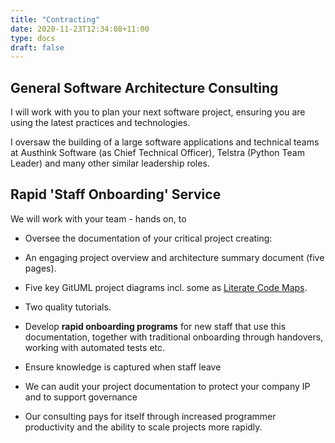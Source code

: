 ```yaml
---
title: "Contracting"
date: 2020-11-23T12:34:08+11:00
type: docs
draft: false
---
```


## General Software Architecture Consulting

I will work with you to plan your next software project, ensuring you are using the latest practices and technologies.

I oversaw the building of a large software applications and technical teams at Austhink Software (as Chief Technical Officer), Telstra (Python Team Leader) and many other similar leadership roles.

## Rapid 'Staff Onboarding' Service

We will work with your team - hands on, to

*   Oversee the documentation of your critical project creating:

*   An engaging project overview and architecture summary document (five pages).
*   Five key GitUML project diagrams incl. some as [Literate Code Maps](https://abulka.github.io/lcodemaps).
*   Two quality tutorials.

*   Develop **rapid onboarding programs** for new staff that use this documentation, together with traditional onboarding through handovers, working with automated tests etc.
*   Ensure knowledge is captured when staff leave
*   We can audit your project documentation to protect your company IP and to support governance
*   Our consulting pays for itself through increased programmer productivity and the ability to scale projects more rapidly.

